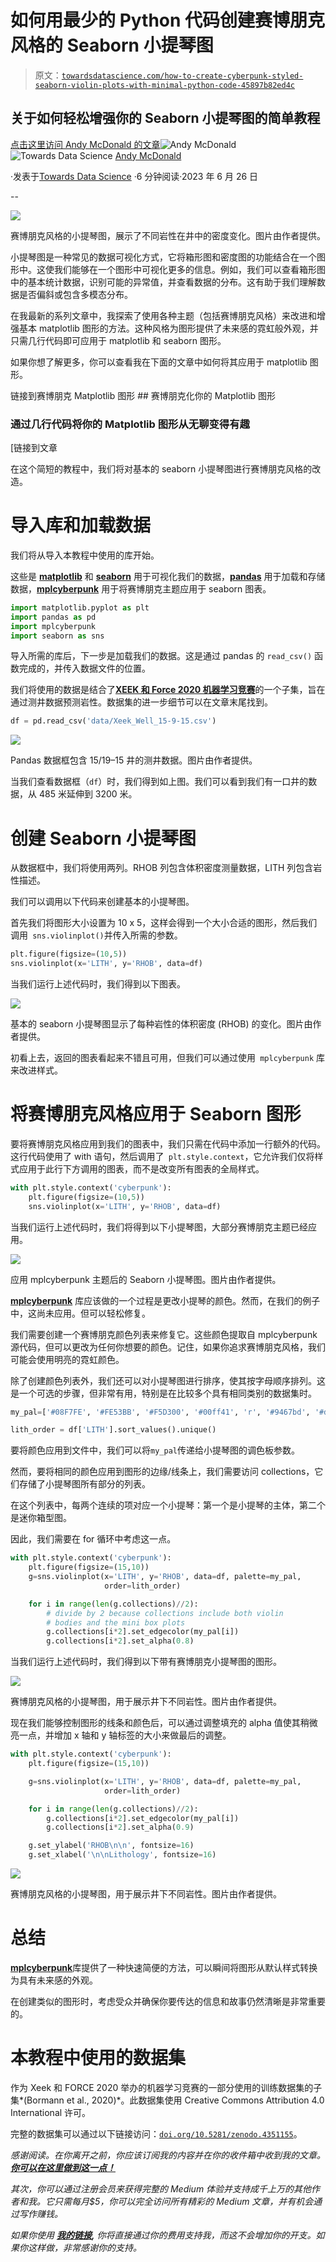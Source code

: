 # 如何用最少的 Python 代码创建赛博朋克风格的 Seaborn 小提琴图

> 原文：[`towardsdatascience.com/how-to-create-cyberpunk-styled-seaborn-violin-plots-with-minimal-python-code-45897b82ed4c`](https://towardsdatascience.com/how-to-create-cyberpunk-styled-seaborn-violin-plots-with-minimal-python-code-45897b82ed4c)

## 关于如何轻松增强你的 Seaborn 小提琴图的简单教程

[点击这里访问 Andy McDonald 的文章](https://andymcdonaldgeo.medium.com/?source=post_page-----45897b82ed4c--------------------------------)![Andy McDonald](https://andymcdonaldgeo.medium.com/?source=post_page-----45897b82ed4c--------------------------------)[](https://towardsdatascience.com/?source=post_page-----45897b82ed4c--------------------------------)![Towards Data Science](https://towardsdatascience.com/?source=post_page-----45897b82ed4c--------------------------------) [Andy McDonald](https://andymcdonaldgeo.medium.com/?source=post_page-----45897b82ed4c--------------------------------)

·发表于[Towards Data Science](https://towardsdatascience.com/?source=post_page-----45897b82ed4c--------------------------------) ·6 分钟阅读·2023 年 6 月 26 日

--

![](img/284478862de6863165b69a286d6f6a82.png)

赛博朋克风格的小提琴图，展示了不同岩性在井中的密度变化。图片由作者提供。

小提琴图是一种常见的数据可视化方式，它将箱形图和密度图的功能结合在一个图形中。这使我们能够在一个图形中可视化更多的信息。例如，我们可以查看箱形图中的基本统计数据，识别可能的异常值，并查看数据的分布。这有助于我们理解数据是否偏斜或包含多模态分布。

在我最新的系列文章中，我探索了使用各种主题（包括赛博朋克风格）来改进和增强基本 matplotlib 图形的方法。这种风格为图形提供了未来感的霓虹般外观，并只需几行代码即可应用于 matplotlib 和 seaborn 图形。

如果你想了解更多，你可以查看我在下面的文章中如何将其应用于 matplotlib 图形。

链接到赛博朋克 Matplotlib 图形 ## 赛博朋克化你的 Matplotlib 图形

### 通过几行代码将你的 Matplotlib 图形从无聊变得有趣

[链接到文章

在这个简短的教程中，我们将对基本的 seaborn 小提琴图进行赛博朋克风格的改造。

# 导入库和加载数据

我们将从导入本教程中使用的库开始。

这些是 [**matplotlib**](https://matplotlib.org/) 和 [**seaborn**](https://seaborn.pydata.org/) 用于可视化我们的数据，[**pandas**](https://pandas.pydata.org/) 用于加载和存储数据，[**mplcyberpunk**](https://github.com/dhaitz/mplcyberpunk) 用于将赛博朋克主题应用于 seaborn 图表。

```py
import matplotlib.pyplot as plt
import pandas as pd
import mplcyberpunk
import seaborn as sns
```

导入所需的库后，下一步是加载我们的数据。这是通过 pandas 的 `read_csv()` 函数完成的，并传入数据文件的位置。

我们将使用的数据是结合了[**XEEK 和 Force 2020 机器学习竞赛**](https://xeek.ai/challenges/force-well-logs)的一个子集，旨在通过测井数据预测岩性。数据集的进一步细节可以在文章末尾找到。

```py
df = pd.read_csv('data/Xeek_Well_15-9-15.csv')
```

![](img/c13c655d340483a968bbeae546458a3b.png)

Pandas 数据框包含 15/19–15 井的测井数据。图片由作者提供。

当我们查看数据框（`df`）时，我们得到如上图。我们可以看到我们有一口井的数据，从 485 米延伸到 3200 米。

# 创建 Seaborn 小提琴图

从数据框中，我们将使用两列。RHOB 列包含体积密度测量数据，LITH 列包含岩性描述。

我们可以调用以下代码来创建基本的小提琴图。

首先我们将图形大小设置为 10 x 5，这样会得到一个大小合适的图形，然后我们调用` sns.violinplot()`并传入所需的参数。

```py
plt.figure(figsize=(10,5))
sns.violinplot(x='LITH', y='RHOB', data=df)
```

当我们运行上述代码时，我们得到以下图表。

![](img/1601d24e5ed91d0d6b1d4ce3235953af.png)

基本的 seaborn 小提琴图显示了每种岩性的体积密度 (RHOB) 的变化。图片由作者提供。

初看上去，返回的图表看起来不错且可用，但我们可以通过使用` mplcyberpunk` 库来改进样式。

# 将赛博朋克风格应用于 Seaborn 图形

要将赛博朋克风格应用到我们的图表中，我们只需在代码中添加一行额外的代码。这行代码使用了 with 语句，然后调用了` plt.style.context`，它允许我们仅将样式应用于此行下方调用的图表，而不是改变所有图表的全局样式。

```py
with plt.style.context('cyberpunk'):
    plt.figure(figsize=(10,5))
    sns.violinplot(x='LITH', y='RHOB', data=df)
```

当我们运行上述代码时，我们将得到以下小提琴图，大部分赛博朋克主题已经应用。

![](img/febf6433b67ee1b17fe8ef028ca6d182.png)

应用 mplcyberpunk 主题后的 Seaborn 小提琴图。图片由作者提供。

[**mplcyberpunk**](https://pypi.org/project/mplcyberpunk/) 库应该做的一个过程是更改小提琴的颜色。然而，在我们的例子中，这尚未应用。但可以轻松修复。

我们需要创建一个赛博朋克颜色列表来修复它。这些颜色提取自 mplcyberpunk 源代码，但可以更改为任何你想要的颜色。记住，如果你追求赛博朋克风格，我们可能会使用明亮的霓虹颜色。

除了创建颜色列表外，我们还可以对小提琴图进行排序，使其按字母顺序排列。这是一个可选的步骤，但非常有用，特别是在比较多个具有相同类别的数据集时。

```py
my_pal=['#08F7FE', '#FE53BB', '#F5D300', '#00ff41', 'r', '#9467bd', '#de014f']

lith_order = df['LITH'].sort_values().unique()
```

要将颜色应用到文件中，我们可以将`my_pal`传递给小提琴图的调色板参数。

然而，要将相同的颜色应用到图形的边缘/线条上，我们需要访问 collections，它们存储了小提琴图所有部分的列表。

在这个列表中，每两个连续的项对应一个小提琴：第一个是小提琴的主体，第二个是迷你箱型图。

因此，我们需要在 for 循环中考虑这一点。

```py
with plt.style.context('cyberpunk'):
    plt.figure(figsize=(15,10))
    g=sns.violinplot(x='LITH', y='RHOB', data=df, palette=my_pal,
                     order=lith_order)

    for i in range(len(g.collections)//2):  
        # divide by 2 because collections include both violin 
        # bodies and the mini box plots
        g.collections[i*2].set_edgecolor(my_pal[i])
        g.collections[i*2].set_alpha(0.8)
```

当我们运行上述代码时，我们得到以下带有赛博朋克小提琴图的图形。

![](img/3b191cdf274bf8dc50a4f1e88d840e9c.png)

赛博朋克风格的小提琴图，用于展示井下不同岩性。图片由作者提供。

现在我们能够控制图形的线条和颜色后，可以通过调整填充的 alpha 值使其稍微亮一点，并增加 x 轴和 y 轴标签的大小来做最后的调整。

```py
with plt.style.context('cyberpunk'):
    plt.figure(figsize=(15,10))

    g=sns.violinplot(x='LITH', y='RHOB', data=df, palette=my_pal,
                     order=lith_order)

    for i in range(len(g.collections)//2):
        g.collections[i*2].set_edgecolor(my_pal[i])
        g.collections[i*2].set_alpha(0.9)

    g.set_ylabel('RHOB\n\n', fontsize=16)
    g.set_xlabel('\n\nLithology', fontsize=16)
```

![](img/284478862de6863165b69a286d6f6a82.png)

赛博朋克风格的小提琴图，用于展示井下不同岩性。图片由作者提供。

# 总结

[**mplcyberpunk**](https://github.com/dhaitz/mplcyberpunk)库提供了一种快速简便的方法，可以瞬间将图形从默认样式转换为具有未来感的外观。

在创建类似的图形时，考虑受众并确保你要传达的信息和故事仍然清晰是非常重要的。

# 本教程中使用的数据集

作为 Xeek 和 FORCE 2020 举办的机器学习竞赛的一部分使用的训练数据集的子集*(Bormann et al., 2020)*。此数据集使用 Creative Commons Attribution 4.0 International 许可。

完整的数据集可以通过以下链接访问：[`doi.org/10.5281/zenodo.4351155`](https://doi.org/10.5281/zenodo.4351155)。

*感谢阅读。在你离开之前，你应该订阅我的内容并在你的收件箱中收到我的文章。* [***你可以在这里做到这一点！***](https://andymcdonaldgeo.medium.com/subscribe)

*其次，你可以通过注册会员来获得完整的 Medium 体验并支持成千上万的其他作者和我。它只需每月$5，你可以完全访问所有精彩的 Medium 文章，并有机会通过写作赚钱。*

*如果你使用* [***我的链接***](https://andymcdonaldgeo.medium.com/membership)***,*** *你将直接通过你的费用支持我，而这不会增加你的开支。如果你这样做，非常感谢你的支持。*
